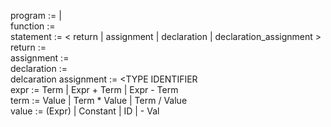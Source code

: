 program := <functions> | <global variable declarations>  
function := <statements>  
statement := < return <expr> | assignment <expr> | declaration | declaration_assignment <expr> >  
return := <expr>  
assignment := <expr>  
declaration := <TYPE IDENTIFIER>  
delcaration assignment := <TYPE IDENTIFIER <expr>  
expr := Term | Expr + Term | Expr - Term  
term := Value | Term * Value | Term / Value  
value :=  (Expr) | Constant | ID | - Val  

